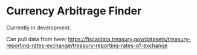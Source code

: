 # Currency Arbitrage Finder

Currently in development.

Can pull data from here: <https://fiscaldata.treasury.gov/datasets/treasury-reporting-rates-exchange/treasury-reporting-rates-of-exchange>